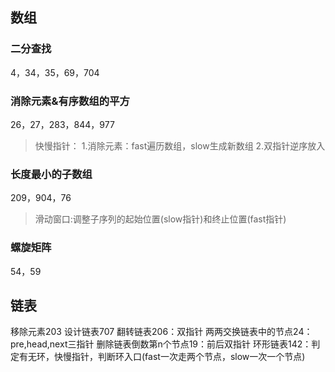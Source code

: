 ## 数组
### 二分查找
4，34，35，69，704
### 消除元素&有序数组的平方
26，27，283，844，977
>快慢指针：
1.消除元素：fast遍历数组，slow生成新数组
2.双指针逆序放入
### 长度最小的子数组
209，904，76
>滑动窗口:调整子序列的起始位置(slow指针)和终止位置(fast指针)
### 螺旋矩阵
54，59

## 链表
移除元素203
设计链表707
翻转链表206：双指针
两两交换链表中的节点24：pre,head,next三指针
删除链表倒数第n个节点19：前后双指针
环形链表142：判定有无环，快慢指针，判断环入口(fast一次走两个节点，slow一次一个节点)


